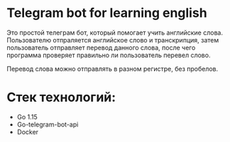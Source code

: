 # Telegram bot for learning english

Это простой телеграм бот, который помогает учить английские слова. Пользователю отпраляется английское слово и транскрипция, затем пользователь отправляет перевод данного слова, после чего программа проверяет правильно ли пользователь перевел слово.

Перевод слова можно отправлять в разном регистре, без пробелов.

# Стек технологий:

* Go 1.15
* Go-telegram-bot-api
* Docker